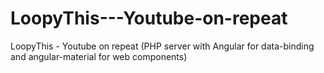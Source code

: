# LoopyThis---Youtube-on-repeat
LoopyThis - Youtube on repeat (PHP server with Angular for data-binding and angular-material for web components)
